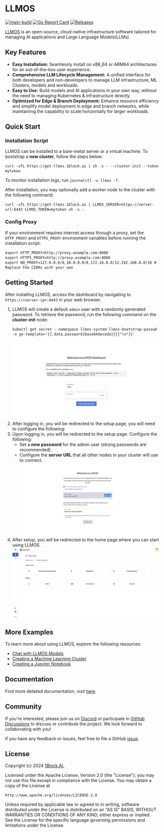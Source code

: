 # LLMOS
[![main-build](https://github.com/llmos-ai/llmos/actions/workflows/main-release.yaml/badge.svg)](https://github.com/llmos-ai/llmos/actions/workflows/main-release.yaml)
[![Go Report Card](https://goreportcard.com/badge/github.com/llmos-ai/llmos)](https://goreportcard.com/report/github.com/llmos-ai/llmos)
[![Releases](https://img.shields.io/github/release/llmos-ai/llmos.svg)](https://github.com/llmos-ai/llmos/releases)

[LLMOS](https://llmos.1block.ai/) is an open-source, cloud-native infrastructure software tailored for managing AI applications and Large Language Models(LLMs).

## Key Features
- **Easy Installation:** Seamlessly install on x86_64 or ARM64 architectures for an out-of-the-box user experience.
- **Comprehensive LLM Lifecycle Management:** A unified interface for both developers and non-developers to manage LLM infrastructure, ML Clusters, models and workloads.
- **Easy to Use:** Build models and AI applications in your own way, without the need to managing Kubernetes & infrastructure directly.
- **Optimized for Edge & Branch Deployment:** Enhance resource efficiency and simplify model deployment in edge and branch networks, while maintaining the capability to scale horizontally for larger workloads.


## Quick Start

### Installation Script

LLMOS can be installed to a bare-metal server or a virtual machine. To bootstrap a **new cluster**, follow the steps below:

```shell
curl -sfL https://get-llmos.1block.ai | sh -s - --cluster-init --token mytoken
```

To monitor installation logs, run `journalctl -u llmos -f`.

After installation, you may optionally add a worker node to the cluster with the following command:
```shell
curl -sfL https://get-llmos.1block.ai | LLMOS_SERVER=https://server-url:6443 LLMOS_TOKEN=mytoken sh -s -
```

### Config Proxy
If your environment requires internet access through a proxy, set the `HTTP_PROXY` and `HTTPS_PROXY` environment variables before running the installation script:

```shell
export HTTP_PROXY=http://proxy.example.com:8080
export HTTPS_PROXY=http://proxy.example.com:8080
export NO_PROXY=127.0.0.0/8,10.0.0.0/8,172.16.0.0/12,192.168.0.0/16 # Replace the CIDRs with your own
```

## Getting Started

After installing LLMOS, access the dashboard by navigating to `https://<server-ip>:8443` in your web browser.

1. LLMOS will create a default `admin` user with a randomly generated password. To retrieve the password, run the following command on the **cluster-init** node:
    ```shell
    kubectl get secret --namespace llmos-system llmos-bootstrap-passwd -o go-template='{{.data.password|base64decode}}{{"\n"}}'
    ```
   ![first-login](./assets/docs/auth-first-login.png)
1. After logging in, you will be redirected to the setup page, you will need to configure the following:
1. Upon logging in, you will be redirected to the setup page. Configure the following:
    - Set a **new password** for the admin user (strong passwords are recommended).
    - Configure the **server URL** that all other nodes in your cluster will use to connect.
      ![setup](./assets/docs/auth-first-login-setup.png)
1. After setup, you will be redirected to the home page where you can start using LLMOS.
   ![home-page](./assets/docs/home-page.png)

## More Examples

To learn more about using LLMOS, explore the following resources:
- [Chat with LLMOS Models](https://llmos.1block.ai/docs/user_guide/llm_management/serve/)
- [Creating a Machine Learning Cluster](https://llmos.1block.ai/docs/user_guide/ml_clusters)
- [Creating a Jupyter Notebook](https://llmos.1block.ai/docs/user_guide/llm_management/notebooks/#create-a-notebook)

## Documentation
Find more detailed documentation, visit [here](https://llmos.1block.ai/docs/).

## Community
If you're interested, please join us on [Discord](https://discord.gg/VFfFuVDD) or participate in [GitHub Discussions](https://github.com/llmos-ai/llmos/discussions) to discuss or contribute the project. We look forward to collaborating with you!

If you have any feedback or issues, feel free to file a GitHub [issue](https://github.com/llmos-ai/llmos/issues).

## License

Copyright (c) 2024 [1Block.AI.](https://1block.ai/)

Licensed under the Apache License, Version 2.0 (the "License");
you may not use this file except in compliance with the License.
You may obtain a copy of the License at

    http://www.apache.org/licenses/LICENSE-2.0

Unless required by applicable law or agreed to in writing, software
distributed under the License is distributed on an "AS IS" BASIS,
WITHOUT WARRANTIES OR CONDITIONS OF ANY KIND, either express or implied.
See the License for the specific language governing permissions and
limitations under the License.

